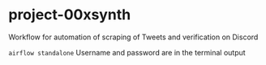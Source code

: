 # project-00xsynth

Workflow for automation of scraping of Tweets and verification on Discord

`airflow standalone`
Username and password are in the terminal output
